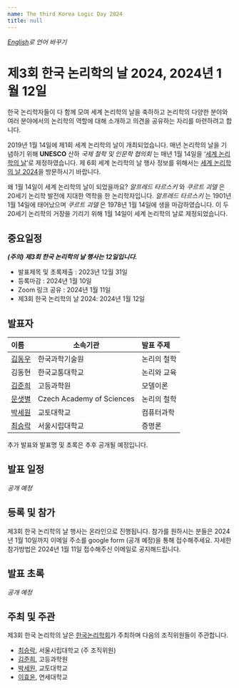 ```yaml
---
name: The third Korea Logic Day 2024
title: null
---
```


_[English](../)로 언어 바꾸기_

# 제3회 한국 논리학의 날 2024, 2024년 1월 12일

<!--
<p>
<img src="https://korealogicday.org/assets/wld_logo_files/WLD_Grafik_1500x500px.jpg" alt="World Logic Day Banner Image" width="100%">
</p>
-->

한국 논리학자들이 다 함께 모여 세계 논리학의 날을 축하하고 논리학의 다양한 분야와 여러 분야에서의 논리학의 역할에 대해 소개하고 의견을 공유하는 자리를 마련하려고 합니다.

2019년 1월 14일에 제1회 세계 논리학의 날이 개최되었습니다. 매년 논리학의 날을 기념하기 위해 __UNESCO__ 산하 _국제 철학 및 인문학 협의회_ 는 매년 1월 14일을 ‘[세계 논리학의 날](https://en.unesco.org/commemorations/worldlogicday)’로 제정하였습니다. 
제 6회 세계 논리학의 날 행사 정보를 위해서는 [세계 논리학의 날 2024](http://wld.cipsh.international/wld2024.html)을 방문하시기 바랍니다.

왜 1월 14일이 세계 논리학의 날이 되었을까요? _알프레드 타르스키_ 와 _쿠르트 괴델_ 은 20세기 논리학 발전에 지대한 역학을 한 논리학자입니다. 
_알프레드 타르스키_ 는 1901년 1월 14일에 태어났으며 _쿠르트 괴델_ 은 1978년 1월 14일에 생을 마감하였습니다. 이 두 20세기 논리학의 거장을 기리기 위해 1월 14일이 세계 논리학의 날로 제정되었습니다.

## 중요일정

___(주의) 제3회 한국 논리학의 날 행사는 12일입니다.___

- 발표제목 및 초록제출 : 2023년 12월 31일
- 등록마감 : 2024년 1월 10일
- Zoom 링크 공유 : 2024년 1월 11일
- 제3회 한국 논리학의 날 2024: 2024년 1월 12일

## 발표자

| 이름 | 소속기관 | 발표 주제 |
|:- | - | :- |
| [김동우](https://dongwookim.org) | 한국과학기술원 | 논리의 철학 |
| 김동현 | 한국교통대학교 | 논리와 교육 |
| [김준희](https://sites.google.com/yonsei.ac.kr/kimjoonhee)  | 고등과학원 | 모델이론 |
| [문샛별](https://sites.google.com/view/stellamoon) | Czech Academy of Sciences | 논리의 철학 |
| [박세원](https://sewonpark.com) | 교토대학교 | 컴퓨터과학 |
| [최승락](https://philpeople.org/profiles/seungrak-choi) | 서울시립대학교 | 증명론 |

추가 발표와 발표명 및 초록은 추후 공개될 예정입니다.


## 발표 일정

_공개 예정_

## 등록 및 참가
제3회 한국 논리학의 날 행사는 온라인으로 진행됩니다. 
참가를 원하시는 분들은 2024년 1월 10일까지 이메일 주소를 google form (공개 예정)을 통해 접수해주세요.
자세한 참가방법은 2024년 1월 11일 접수해주신 이메일로 공지해드립니다.


## 발표 초록

_공개 예정_

## 주최 및 주관

제3회 한국 논리학의 날은 [한국논리학회](https://www.logicalkorea.com/?ckattempt=1)가 주최하며 다음의 조직위원들이 주관합니다.
- [최승락](https://philpeople.org/profiles/seungrak-choi), 서울시립대학교 (주 조직위원)
- [김준희](https://sites.google.com/yonsei.ac.kr/kimjoonhee), 고등과학원
- [박세원](https://sewonpark.com/), 교토대학교
- [이효윤](https://sites.google.com/view/hyoyoonlee/home), 연세대학교
